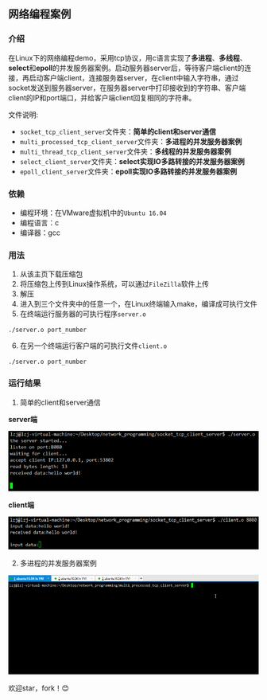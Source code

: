 ## 网络编程案例
### 介绍
在Linux下的网络编程demo，采用tcp协议，用c语言实现了**多进程**、**多线程**、**select**和**epoll**的并发服务器案例。启动服务器server后，等待客户端client的连接，再启动客户端client，连接服务器server，在client中输入字符串，通过socket发送到服务器server，在服务器server中打印接收到的字符串、客户端client的IP和port端口，并给客户端client回复相同的字符串。

文件说明:
- `socket_tcp_client_server`文件夹：**简单的client和server通信**
- `multi_processed_tcp_client_server`文件夹：**多进程的并发服务器案例**
- `multi_thread_tcp_client_server`文件夹：**多线程的并发服务器案例**
- `select_client_server`文件夹：**select实现IO多路转接的并发服务器案例**
- `epoll_client_server`文件夹：**epoll实现IO多路转接的并发服务器案例**
### 依赖
- 编程环境：在VMware虚拟机中的`Ubuntu 16.04`
- 编程语言：c
- 编译器：gcc

### 用法
1. 从该主页下载压缩包
2. 将压缩包上传到Linux操作系统，可以通过`FileZilla`软件上传
3. 解压
4. 进入到三个文件夹中的任意一个，在Linux终端输入make，编译成可执行文件
5. 在终端运行服务器的可执行程序`server.o`
```
./server.o port_number
```
6. 在另一个终端运行客户端的可执行文件`client.o`
```
./server.o port_number
```
### 运行结果
1. 简单的client和server通信

**server端**

![server](https://github.com/Seaworth/network_programming/blob/master/result_picture/server.png)

**client端**

![client](https://github.com/Seaworth/network_programming/blob/master/result_picture/client.png)

2. 多进程的并发服务器案例

![multi_process_client_server](https://github.com/Seaworth/network_programming/blob/master/result_picture/mutil_processed_tcp_client_server.gif)

欢迎star，fork！:blush:
